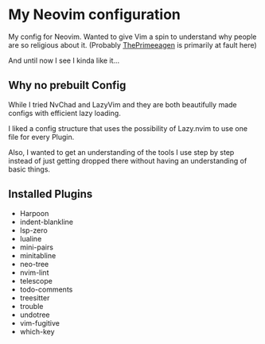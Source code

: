 # My Neovim configuration

My config for Neovim.
Wanted to give Vim a spin to understand why people are so religious about it. (Probably [ThePrimeeagen](https://github.com/ThePrimeagen) is primarily at fault here)

And until now I see I kinda like it... 

## Why no prebuilt Config

While I tried NvChad and LazyVim and they are both beautifully made configs with efficient lazy loading.

I liked a config structure that uses the possibility of Lazy.nvim to use one file for every Plugin.

Also, I wanted to get an understanding of the tools I use step by step instead of just getting dropped there without having an understanding of basic things.

## Installed Plugins 
-  Harpoon
-  indent-blankline
-  lsp-zero
-  lualine
-  mini-pairs
-  minitabline
-  neo-tree
-  nvim-lint
-  telescope
-  todo-comments
-  treesitter
-  trouble
-  undotree
-  vim-fugitive
-  which-key
